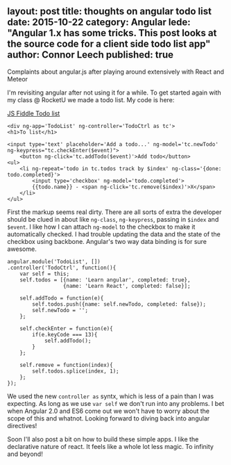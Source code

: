 layout: post
title: thoughts on angular todo list
date: 2015-10-22
category: Angular 
lede: "Angular 1.x has some tricks. This post looks at the source code for a client side todo list app"
author: Connor Leech
published: true
---

Complaints about angular.js after playing around extensively with React and Meteor

I'm revisiting angular after not using it for a while. To get started again with my class @ RocketU we made a todo list. My code is here:

[JS Fiddle Todo list](http://jsfiddle.net/9cxpha19/)

```
<div ng-app='TodoList' ng-controller='TodoCtrl as tc'>
<h1>To list</h1>

<input type='text' placeholder='Add a todo...' ng-model='tc.newTodo' ng-keypress="tc.checkEnter($event)">   
    <button ng-click='tc.addTodo($event)'>Add todo</button>
<ul>
    <li ng-repeat='todo in tc.todos track by $index' ng-class='{done: todo.completed}'>
        <input type='checkbox' ng-model='todo.completed'>
        {{todo.name}} - <span ng-click='tc.remove($index)'>X</span>
    </li>
</ul>
```

First the markup seems real dirty. There are all sorts of extra the developer should be clued in about like `ng-class`, `ng-keypress`, passing in `$index` and `$event`. I like how I can attach `ng-model` to the checkbox to make it automatically checked. I had trouble updating the data and the state of the checkbox using backbone. Angular's two way data binding is for sure awesome. 

```
angular.module('TodoList', [])
.controller('TodoCtrl', function(){
    var self = this;
    self.todos = [{name: 'Learn angular', completed: true}, 
                  {name: 'Learn React', completed: false}];
    
    self.addTodo = function(e){
        self.todos.push({name: self.newTodo, completed: false});
        self.newTodo = '';
    };
    
    self.checkEnter = function(e){
        if(e.keyCode === 13){
            self.addTodo();
        }
    };
    
    self.remove = function(index){
        self.todos.splice(index, 1);
    };
});
```

We used the new `controller as` syntx, which is less of a pain than I was expecting. As long as we use `var self` we don't run into any problems. I bet when Angular 2.0 and ES6 come out we won't have to worry about the scope of this and whatnot. Looking forward to diving back into angular directives!

Soon I'll also post a bit on how to build these simple apps. I like the declarative nature of react. It feels like a whole lot less magic. To infinity and beyond!